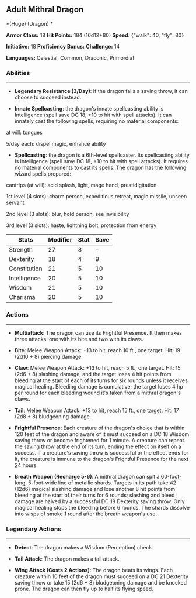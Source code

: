 ## Adult Mithral Dragon
*(Huge) (Dragon) *

**Armor Class:** 18
**Hit Points:** 184 (16d12+80)
**Speed:** {"walk": 40, "fly": 80}

**Initiative:** 18
**Proficiency Bonus:**
**Challenge:** 14

**Languages:** Celestial, Common, Draconic, Primordial

### Abilities
 --- 
- **Legendary Resistance (3/Day)**: If the dragon fails a saving throw, it can choose to succeed instead.

- **Innate Spellcasting**: the dragon's innate spellcasting ability is Intelligence (spell save DC 18, +10 to hit with spell attacks). It can innately cast the following spells, requiring no material components:

at will: tongues

5/day each: dispel magic, enhance ability

- **Spellcasting**: the dragon is a 6th-level spellcaster. Its spellcasting ability is Intelligence (spell save DC 18, +10 to hit with spell attacks). It requires no material components to cast its spells. The dragon has the following wizard spells prepared:

cantrips (at will): acid splash, light, mage hand, prestidigitation

1st level (4 slots): charm person, expeditious retreat, magic missile, unseen servant

2nd level (3 slots): blur, hold person, see invisibility

3rd level (3 slots): haste, lightning bolt, protection from energy



| Stats | Modifier | Stat | Save
| ---- | ---- | ---- | ---- |
| Strength | 27 | 8 | - |
| Dexterity | 18 | 4 | 9 |
| Constitution | 21 | 5 | 10 |
| Intelligence | 20 | 5 | 10 |
| Wisdom | 21 | 5 | 10 |
| Charisma | 20 | 5 | 10 |

### Actions
 --- 
- **Multiattack**: The dragon can use its Frightful Presence. It then makes three attacks: one with its bite and two with its claws.

- **Bite**: Melee Weapon Attack: +13 to hit, reach 10 ft., one target. Hit: 19 (2d10 + 8) piercing damage.

- **Claw**: Melee Weapon Attack: +13 to hit, reach 5 ft., one target. Hit: 15 (2d6 + 8) slashing damage, and the target loses 4 hit points from bleeding at the start of each of its turns for six rounds unless it receives magical healing. Bleeding damage is cumulative; the target loses 4 hp per round for each bleeding wound it's taken from a mithral dragon's claws.

- **Tail**: Melee Weapon Attack: +13 to hit, reach 15 ft., one target. Hit: 17 (2d8 + 8) bludgeoning damage.

- **Frightful Presence**: Each creature of the dragon's choice that is within 120 feet of the dragon and aware of it must succeed on a DC 18 Wisdom saving throw or become frightened for 1 minute. A creature can repeat the saving throw at the end of its turn, ending the effect on itself on a success. If a creature's saving throw is successful or the effect ends for it, the creature is immune to the dragon's Frightful Presence for the next 24 hours.

- **Breath Weapon (Recharge 5-6)**: A mithral dragon can spit a 60-foot-long, 5-foot-wide line of metallic shards. Targets in its path take 42 (12d6) magical slashing damage and lose another 8 hit points from bleeding at the start of their turns for 6 rounds; slashing and bleed damage are halved by a successful DC 18 Dexterity saving throw. Only magical healing stops the bleeding before 6 rounds. The shards dissolve into wisps of smoke 1 round after the breath weapon's use.

### Legendary Actions
 --- 
- **Detect**: The dragon makes a Wisdom (Perception) check.

- **Tail Attack**: The dragon makes a tail attack.

- **Wing Attack (Costs 2 Actions)**: The dragon beats its wings. Each creature within 10 feet of the dragon must succeed on a DC 21 Dexterity saving throw or take 15 (2d6 + 8) bludgeoning damage and be knocked prone. The dragon can then fly up to half its flying speed.

